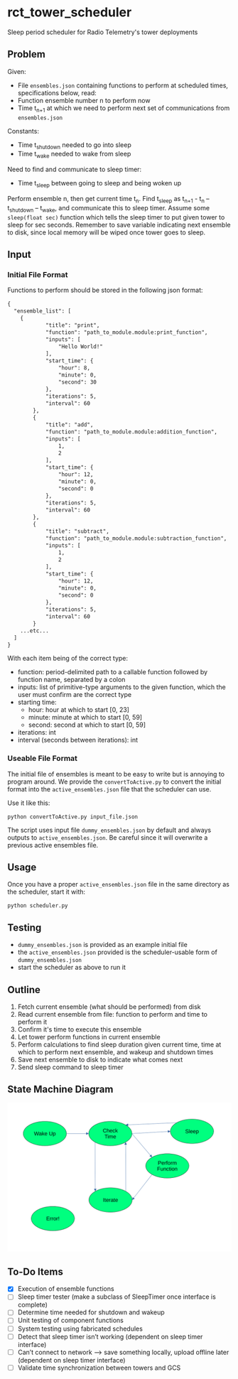 # rct_tower_scheduler
Sleep period scheduler for Radio Telemetry's tower deployments

## Problem
Given:
-	File `ensembles.json` containing functions to perform at scheduled times, specifications below, read:
  -	Function ensemble number n to perform now
  -	Time t<sub>n+1</sub> at which we need to perform next set of communications from `ensembles.json`

Constants:
-	Time t<sub>shutdown</sub> needed to go into sleep
-	Time t<sub>wake</sub> needed to wake from sleep

Need to find and communicate to sleep timer:
-	Time t<sub>sleep</sub> between going to sleep and being woken up

Perform ensemble n, then get current time t<sub>n</sub>.
Find t<sub>sleep</sub> as t<sub>n+1</sub> - t<sub>n</sub> – t<sub>shutdown</sub> – t<sub>wake</sub>, and communicate this to sleep timer.
Assume some `sleep(float sec)` function which tells the sleep timer to put given tower to sleep for sec seconds.
Remember to save variable indicating next ensemble to disk, since local memory will be wiped once tower goes to sleep.

## Input

### Initial File Format
Functions to perform should be stored in the following json format:
```
{
  "ensemble_list": [
    {
            "title": "print",
            "function": "path_to_module.module:print_function",
            "inputs": [
                "Hello World!"
            ],
            "start_time": {
                "hour": 8,
                "minute": 0,
                "second": 30
            },
            "iterations": 5,
            "interval": 60
        },
        {
            "title": "add",
            "function": "path_to_module.module:addition_function",
            "inputs": [
                1,
                2
            ],
            "start_time": {
                "hour": 12,
                "minute": 0,
                "second": 0
            },
            "iterations": 5,
            "interval": 60
        },
        {
            "title": "subtract",
            "function": "path_to_module.module:subtraction_function",
            "inputs": [
                1,
                2
            ],
            "start_time": {
                "hour": 12,
                "minute": 0,
                "second": 0
            },
            "iterations": 5,
            "interval": 60
        }
    ...etc...
  ]
}
```
With each item being of the correct type:
- function: period-delimited path to a callable function followed by function name, separated by a colon
- inputs: list of primitive-type arguments to the given function, which the user must confirm are the correct type
- starting time:
  - hour: hour at which to start [0, 23]
  - minute: minute at which to start [0, 59]
  - second: second at which to start [0, 59]
- iterations: int
- interval (seconds between iterations): int

### Useable File Format
The initial file of ensembles is meant to be easy to write but is annoying
to program around. We provide the `convertToActive.py` to convert the
initial format into the `active_ensembles.json` file that the scheduler
can use.

Use it like this:
```
python convertToActive.py input_file.json
```

The script uses input file `dummy_ensembles.json` by default and always outputs
to `active_ensembles.json`. Be careful since it will overwrite a previous
active ensembles file.

## Usage
Once you have a proper `active_ensembles.json` file in the same directory
as the scheduler, start it with:
```
python scheduler.py
```

## Testing
- `dummy_ensembles.json` is provided as an example initial file
- the `active_ensembles.json` provided is the scheduler-usable form of `dummy_ensembles.json`
- start the scheduler as above to run it

## Outline
1.	Fetch current ensemble (what should be performed) from disk
2.	Read current ensemble from file: function to perform and time to perform it
3.  Confirm it's time to execute this ensemble
4.	Let tower perform functions in current ensemble
5.	Perform calculations to find sleep duration given current time, time at which to perform next ensemble, and wakeup and shutdown times
6.	Save next ensemble to disk to indicate what comes next
7.	Send sleep command to sleep timer

## State Machine Diagram
![State machine diagram.](state_machine.png "This is our state machine.")

## To-Do Items
- [x] Execution of ensemble functions
- [ ] Sleep timer tester (make a subclass of SleepTimer once interface is complete)
- [ ] Determine time needed for shutdown and wakeup
- [ ] Unit testing of component functions
- [ ] System testing using fabricated schedules
- [ ] Detect that sleep timer isn’t working (dependent on sleep timer interface)
- [ ] Can’t connect to network --> save something locally, upload offline later (dependent on sleep timer interface)
- [ ] Validate time synchronization between towers and GCS
